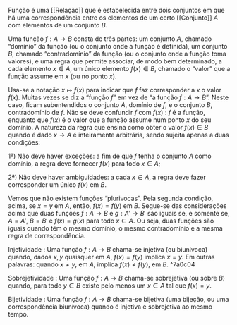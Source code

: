 Função é uma [[Relação]] que é estabelecida entre dois conjuntos em que há uma correspondência entre os elementos de um certo [[Conjunto]] $A$ com elementos de um conjunto $B$.

Uma função $f:A\to B$ consta de três partes: um conjunto $A$, chamado “domínio” da função (ou o conjunto onde a função é definida), um conjunto $B$, chamado “contradomínio” da função (ou o conjunto onde a função toma valores), e uma regra que permite associar, de modo bem determinado, a cada elemento $x\in A$, um único elemento $f(x)\in B$, chamado o “valor” que a função assume em $x$ (ou no ponto $x$).

Usa-se a notação $x\mapsto f(x)$ para indicar que $f$ faz corresponder a $x$ o valor $f(x)$.
Muitas vezes se diz a “função $f$” em vez de “a função $f:A\to B$”. Neste caso, ficam subentendidos o conjunto $A$, domínio de $f$, e o conjunto $B$, contradomínio de $f$.
Não se deve confundir $f$ com $f(x)$ : $f$ é a função, enquanto que $f(x)$ é o valor que a função assume num ponto $x$ do seu domínio.
A natureza da regra que ensina como obter o valor $f(x)\in B$ quando é dado $x\to A$ é inteiramente arbitrária, sendo sujeita apenas a duas condições:

1ª) Não deve haver exceções: a fim de que $f$ tenha o conjunto $A$ como domínio, a regra deve fornecer $f(x)$ para todo $x\in A$;

2ª) Não deve haver ambiguidades: a cada $x\in A$, a regra deve fazer corresponder um único $f(x)$ em $B$.

Vemos que não existem funções “plurivocas”. Pela segunda condição, acima, se $x=y$ em $A$, então, $f(x)=f(y)$ em $B$.
Segue-se das considerações acima que duas funções $f:A\to B$ e $g:A'\to B'$ são iguais se, e somente se, $A=A'$, $B=B'$ e $f(x)=g(x)$ para todo $x\in A$. Ou seja, duas funções são iguais quando têm o mesmo domínio, o mesmo contradomínio e a mesma regra de correspondência.


Injetividade : Uma função $f:A\to B$ chama-se injetiva (ou biunívoca) quando, dados $x, y$ quaisquer em $A$, $f(x)=f(y)$ implica $x=y$. Em outras palavras: quando $x\neq y$, em $A$, implica $f(x)\neq f(y)$, em $B$. ^7a0c04

Sobrejetividade : Uma função $f:A\to B$ chama-se sobrejetiva (ou sobre $B$) quando, para todo $y\in B$ existe pelo menos um $x\in A$ tal que $f(x)=y$.

Bijetividade : Uma função $f:A\to B$ chama-se bijetiva (uma bijeção, ou uma correspondência biunívoca) quando é injetiva e sobrejetiva ao mesmo tempo.